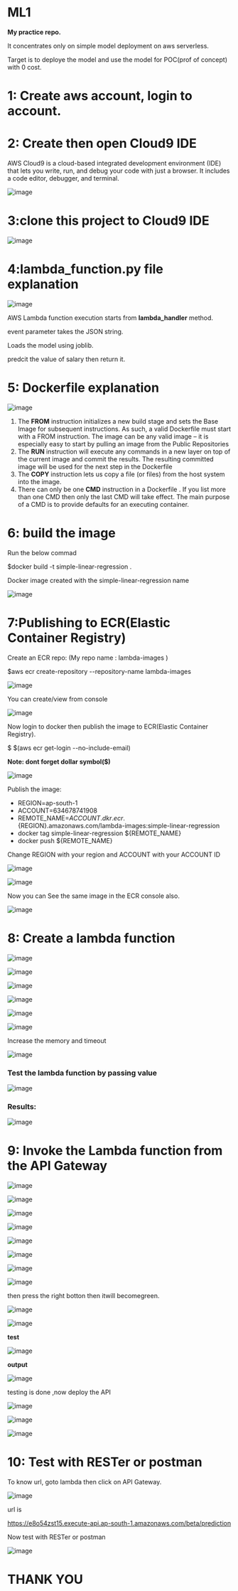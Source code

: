 # ML1
**My practice repo.**

It concentrates only on simple model deployment on aws serverless.

Target is to deploye the model and use the model for POC(prof of concept) with 0 cost.

# 1: Create aws account, login to account.

# 2: Create then open Cloud9 IDE

AWS Cloud9 is a cloud-based integrated development environment (IDE) that lets you write, run, and debug your code with just a browser. It includes a code editor, debugger, and terminal.

![image](https://user-images.githubusercontent.com/17021017/147494006-da1b51c4-eaa4-4ba6-b429-a21c61979082.png)

# 3:clone this project to Cloud9 IDE

![image](https://user-images.githubusercontent.com/17021017/147609204-eff7d93e-a3bb-4bbe-a378-c5144e41224f.png)


# 4:lambda_function.py file explanation

![image](https://user-images.githubusercontent.com/17021017/147608404-b0e8aaf5-9a8c-4e02-9f9a-9e0e4bfa2a8a.png)

AWS Lambda function execution starts from **lambda_handler** method.

event parameter takes the JSON string.

Loads the model using joblib.

predcit the value of salary then return it.

# 5: Dockerfile explanation

![image](https://user-images.githubusercontent.com/17021017/147608701-549c4034-214a-4735-8334-30fb940a7085.png)

1. The **FROM** instruction initializes a new build stage and sets the Base Image for subsequent instructions. As such, a valid Dockerfile must start with a FROM instruction. The image can be any valid image – it is especially easy to start by pulling an image from the Public Repositories
2. The **RUN** instruction will execute any commands in a new layer on top of the current image and commit the results. The resulting committed image will be used for the next step in the Dockerfile 
3. The **COPY** instruction lets us copy a file (or files) from the host system into the image.
4. There can only be one **CMD** instruction in a Dockerfile . If you list more than one CMD then only the last CMD will take effect. The main purpose of a CMD is to provide defaults for an executing container.

# 6: build the image

Run the below commad

$docker build -t simple-linear-regression .

Docker image created with the simple-linear-regression name

![image](https://user-images.githubusercontent.com/17021017/147609380-ed34386f-5705-4665-9f14-cbbce6ac5e71.png)

# 7:Publishing to ECR(Elastic Container Registry)

Create an ECR repo: (My repo name : lambda-images )

$aws ecr create-repository --repository-name lambda-images

![image](https://user-images.githubusercontent.com/17021017/147504857-12b874f3-cdd5-4f73-b4a5-b70fc70e826f.png)

You can create/view from console

![image](https://user-images.githubusercontent.com/17021017/147507039-73ba2c5b-4495-4512-b5e0-fda1c11fdc35.png)

Now login to docker then publish the image to ECR(Elastic Container Registry).

$ $(aws ecr get-login --no-include-email)

**Note: dont forget dollar symbol($)**

![image](https://user-images.githubusercontent.com/17021017/147506878-88c322c3-5cc8-4c5a-a428-f45f14cbc73a.png)

Publish the image:

* REGION=ap-south-1
* ACCOUNT=634678741908
* REMOTE_NAME=${ACCOUNT}.dkr.ecr.${REGION}.amazonaws.com/lambda-images:simple-linear-regression
* docker tag simple-linear-regression ${REMOTE_NAME}
* docker push ${REMOTE_NAME}

Change REGION with your region and ACCOUNT with your ACCOUNT ID 

![image](https://user-images.githubusercontent.com/17021017/147504359-d5ca59c4-9028-45a6-a8c5-aa013225777c.png)

![image](https://user-images.githubusercontent.com/17021017/147609761-00b608f2-3c2e-40a6-a511-6d1ccea2fdba.png)

Now you can See the same image in the ECR console also.

![image](https://user-images.githubusercontent.com/17021017/147609824-d84796a8-ad0f-45c6-9aba-16c53a3f8018.png)

# 8: Create a lambda function

![image](https://user-images.githubusercontent.com/17021017/147609896-82cd7de0-296d-4259-8b72-41109353c189.png)

![image](https://user-images.githubusercontent.com/17021017/147609915-6f73cac9-4a63-4406-a0b6-e9bf7c7bc7ad.png)

![image](https://user-images.githubusercontent.com/17021017/147609933-024252ea-de50-4a53-b3e6-742622bc2194.png)

![image](https://user-images.githubusercontent.com/17021017/147610012-00bd4fe3-d339-43da-a8fb-06eb2c684025.png)

![image](https://user-images.githubusercontent.com/17021017/147610062-54a09bfe-6893-4b91-ab45-bcf90f9aba14.png)

![image](https://user-images.githubusercontent.com/17021017/147610144-d2654ecd-c0dd-4a95-bd03-5529e6f3e46f.png)

Increase the memory and timeout

![image](https://user-images.githubusercontent.com/17021017/147610177-40f76dc0-091c-4d3f-9c69-b073240f6a9d.png)

### Test the lambda function by passing value

![image](https://user-images.githubusercontent.com/17021017/147610354-bc66383a-2985-4578-b133-f29c049e4902.png)

### Results:

![image](https://user-images.githubusercontent.com/17021017/147610380-a8af0f7f-ec0f-4ac3-8ebd-ac0f4f989288.png)

# 9: Invoke the Lambda function from the API Gateway

![image](https://user-images.githubusercontent.com/17021017/147610566-e8ed3fbd-e599-4b24-a989-b0db721b7407.png)

![image](https://user-images.githubusercontent.com/17021017/147610605-2f6ff9e8-f613-48cd-a7ba-15fbb2dbe757.png)

![image](https://user-images.githubusercontent.com/17021017/147610636-21d0ddd0-c14a-4ed0-b8bf-e6273eede375.png)

![image](https://user-images.githubusercontent.com/17021017/147610669-d5261f7c-6079-4de7-92d3-96bbaf781c0a.png)

![image](https://user-images.githubusercontent.com/17021017/147610688-8e0ebb87-993e-4fd9-b5c2-a6f33ee4e7eb.png)

![image](https://user-images.githubusercontent.com/17021017/147610721-b48e1584-0ff7-4130-b334-e43359105d1e.png)

![image](https://user-images.githubusercontent.com/17021017/147610750-bfdc0329-5a6e-4795-b482-091e6af6f8c6.png)

![image](https://user-images.githubusercontent.com/17021017/147610833-64179a16-8a99-4bbb-bec1-a4cbed658de6.png)

then press the right botton then itwill becomegreen.

![image](https://user-images.githubusercontent.com/17021017/147610880-051232ec-f9c1-4b09-9762-67a803dd0232.png)

![image](https://user-images.githubusercontent.com/17021017/147610900-d961231b-0388-423b-a811-bc20fd55b2be.png)

**test**

![image](https://user-images.githubusercontent.com/17021017/147610932-e55e1cda-949e-4d75-b033-a6aeeab293c6.png)

**output**

![image](https://user-images.githubusercontent.com/17021017/147610957-362eb7c2-d81a-42f4-8e08-8d36ca7a38f9.png)

testing is done ,now deploy the API

![image](https://user-images.githubusercontent.com/17021017/147611000-78a71ed1-7da6-46ff-97d1-78897072b626.png)

![image](https://user-images.githubusercontent.com/17021017/147611019-8f3ef23b-1663-4b25-9548-4c401fc24d6b.png)

![image](https://user-images.githubusercontent.com/17021017/147611034-6d4f39f4-ec9b-424c-b614-6638447fb303.png)


# 10: Test with RESTer or postman

To know url, goto lambda then click on API Gateway.

![image](https://user-images.githubusercontent.com/17021017/147611217-7dbab51b-0c50-463d-8c49-76158b95d23a.png)

url is 

 https://e8o54zst15.execute-api.ap-south-1.amazonaws.com/beta/prediction
 
 Now test with RESTer or postman
 
 ![image](https://user-images.githubusercontent.com/17021017/147611556-df2227ba-c4cd-4d60-a453-53506765f792.png)

# THANK YOU







